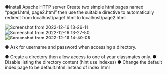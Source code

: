 ●Install Apache HTTP server Create two simple html pages named “page1.html,
page2.html” then use the suitable directive to automatically redirect from
localhost/page1.html to localhost/page2.html.

![Screenshot from 2022-12-16 13-26-11](https://user-images.githubusercontent.com/110255978/208100579-fef1eacb-c095-42b2-91dc-601d69ecb9bb.png)
![Screenshot from 2022-12-16 13-27-50](https://user-images.githubusercontent.com/110255978/208100594-4d46c50f-cc17-4760-a120-040c9da72fa8.png)
![Screenshot from 2022-12-16 14-40-05](https://user-images.githubusercontent.com/110255978/208100611-50559ba1-982d-41ea-b539-67928f56bfd9.png)


● Ask for username and password when accessing a directory.


● Create a directory then allow access to one of your classmates only.
● Disable listing the directory content (hint use indexes)
● Change the default index page to be default.html instead of index.html
